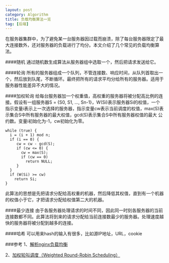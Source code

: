 ```yaml
---
layout: post
category: Algorithm
title: 负载均衡算法一览
tag: [后端]
---
```


在服务器集群中，为了避免某一台服务器因过载而崩溃，除了每台服务器限定了最大连接数外，还对服务器的负载进行了均分。本文介绍了几个常见的负载均衡算法。

####随机
通过随机数生成算法从服务器组中选取一个，然后把请求发送给它。

####轮询
所有的服务器组成一个队列，不管连接数、响应时间，从队列首取出一个，然后放到队尾，不断循环。最终把所有的请求平均分给所有的服务器。适用于服务器性能差异不大的情况。

####加权轮询
给每台服务器加一个权重值，高权重的服务器将被分配高比例的连接。假设有一组服务器S = {S0, S1, …, Sn-1}，W(Si)表示服务器Si的权值，一个指示变量i表示上一次选择的服务器，指示变量cw表示当前调度的权值，max(S)表示集合S中所有服务器的最大权值，gcd(S)表示集合S中所有服务器权值的最大
公约数。变量i初始化为-1，cw初始化为零。

	while (true) {
	  i = (i + 1) mod n;
	  if (i == 0) {
	     cw = cw - gcd(S);
	     if (cw <= 0) {
	       cw = max(S);
	       if (cw == 0)
	         return NULL;
	     }
	  }
	  if (W(Si) >= cw)
	    return Si;
	}
此算法的思想是先把请求分配给高权重的机器，然后降低其权值，直到有一个机器的权值小于它，才把请求分配给权值第二大的机器。

####最少连接
由于各服务器处理请求的时间不同，因此同一时刻各服务器的当前连接数都不同。此算法将到来的请求分配给当前连接数最少的服务器。处理速度越快的服务器将被分配到越多的连接。

####哈希
可以用来hash的输入有很多，比如源IP地址，URL，cookie

###参考
1、[解析nginx负载均衡](http://stblog.baidu-tech.com/?p=2027)

2、[加权轮叫调度（Weighted Round-Robin Scheduling）](http://zh.linuxvirtualserver.org/node/37)